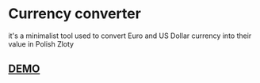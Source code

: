 # Currency converter

it's a minimalist tool used to convert Euro and US Dollar currency into their value in Polish Zloty

## [DEMO](https://rysiek507.github.io/currency-converter/)
